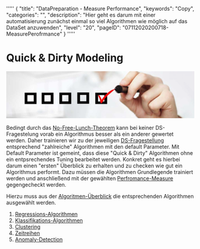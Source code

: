 '''''
{
"title": "DataPreparation - Measure Performance",
"keywords": "Copy",
"categories": "",
"description": "Hier geht es darum mit einer automatisierung zunächst einmal so viel Algorithmen wie möglich auf das DataSet anzuwenden",
"level": "20",
"pageID": "07112020200718-MeasurePerofrmance"
}
'''''

# Quick & Dirty Modeling

![BannerChecklist](./../imgs/2020-11-19-08-20-02.png)

Bedingt durch das [No-Free-Lunch-Theorem]() kann bei keiner DS-Fragestelung vorab ein Algorithmus besser als ein anderer gewertet werden. Daher trainieren wir zu der jeweiligen [DS-Fragestellung](07112020200718-Detailed-DS-Framing) entsprechend "zahlreiche" Algorithmen mit den default Parameter. Mit Default Parameter ist gemeint, dass diese "Quick & Dirty" Algorithmen ohne ein entpsrechendes Tuning bearbeitet werden. Konkret geht es hierbei darum einen "ersten" Überblick zu erhalten und zu checken wie gut ein Algorithmus performt. Dazu müssen die Algorithmen Grundlegende trainiert werden und anschließend mit der gewählten [Perfromance-Measure](07112020200718-PerformanceMeasure) gegengecheckt werden.

Hierzu muss aus der [Algoritmen-Überblick](19112020-AlgorithmenImplementierungÜberblick) die entsprechenden Algorithmen ausgewählt werden.

1. [Regressions-Algorithmen](19112020-RegressionsAlgorithmen)
2. [Klassifikations-Algorithmen]()
3. [Clustering]()
4. [Zeitreihen]()
5. [Anomaly-Detection]()
  
  
  
  



